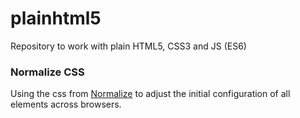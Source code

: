 # plainhtml5
Repository to work with plain HTML5, CSS3 and JS (ES6)

### Normalize CSS
Using the css from [Normalize](https://github.com/necolas/normalize.css) to adjust the initial configuration of all elements across browsers.
